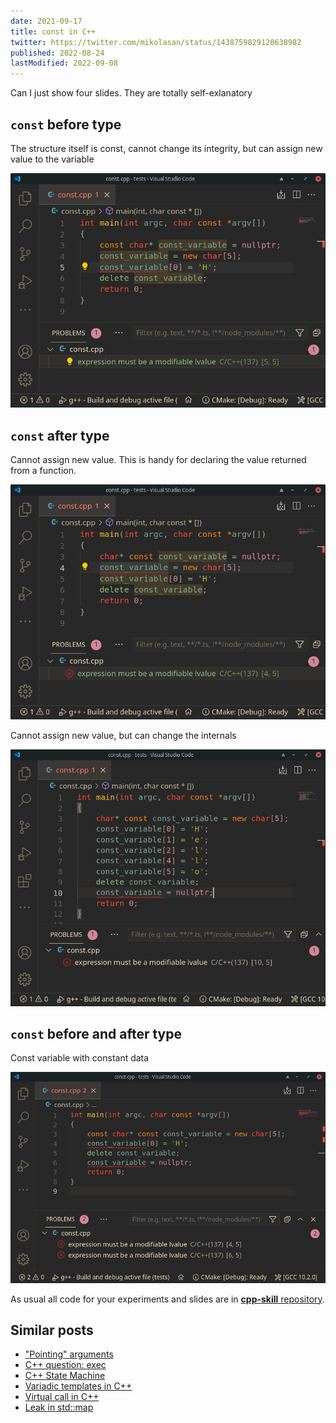 ```yaml
---
date: 2021-09-17
title: const in C++
twitter: https://twitter.com/mikolasan/status/1438759829120638982
published: 2022-08-24
lastModified: 2022-09-08
---
```


Can I just show four slides. They are totally self-exlanatory

## `const` before type

The structure itself is const, cannot change its integrity, but can assign new value to the variable

![](./cpp-const-variable-1.png)


## `const` after type

Cannot assign new value. This is handy for declaring the value returned from a function.

![](./cpp-const-variable-2.png)

Cannot assign new value, but can change the internals

![](./cpp-const-variable-3.png)

## `const` before and after type

Const variable with constant data
 
![](./cpp-const-variable-4.png)

As usual all code for your experiments and slides are in [**cpp-skill** repository](https://github.com/mikolasan/cpp-skill/tree/master/const).


## Similar posts

- ["Pointing" arguments](/blog/cpp-pointing-arguments)
- [C++ question: exec](/blog/cpp-question-exec)
- [C++ State Machine](/blog/cpp-state-machine)
- [Variadic templates in C++](/blog/cpp-variadic-templates)
- [Virtual call in C++](/blog/cpp-virtual-call)
- [Leak in std::map](/blog/cpp-leak-in-std-map)